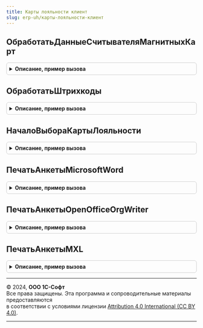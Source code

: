 ```yaml
---
title: Карты лояльности клиент
slug: erp-uh/карты-лояльности-клиент
---
```



## ОбработатьДанныеСчитывателяМагнитныхКарт
<details style="margin: 1em 0; padding: 0.5em; border: 1px solid #ccc; border-radius: 6px;">

<summary style="font-weight: bold; cursor: pointer;">Описание, пример вызова</summary>

```bsl

// Процедура вызывается из форм списков в момент получения магнитного кода.
// Выполняет поиск карты лояльности в базе данных и вызывает оповещение "СчитанаКартаЛояльности"
// для формы-владельца.
//
// Параметры:
//  Форма - ФормаКлиентскогоПриложения - Форма.
//  Данные - Массив - Массив данных, полученный из считывателя магнитных карт.
//
Процедура ОбработатьДанныеСчитывателяМагнитныхКарт(Форма, Данные) Экспорт
```

Пример вызова
```bsl
КартыЛояльностиКлиент.ОбработатьДанныеСчитывателяМагнитныхКарт(Форма, Данные) 
```
</details>

## ОбработатьШтрихкоды
<details style="margin: 1em 0; padding: 0.5em; border: 1px solid #ccc; border-radius: 6px;">

<summary style="font-weight: bold; cursor: pointer;">Описание, пример вызова</summary>

```bsl

// Процедура вызывается из форм списков в момент получения штрихкода.
// Выполняет поиск карты лояльности в базе данных и вызывает оповещение "СчитанаКартаЛояльности"
// для формы-владельца.
//
// Параметры:
//  Форма - ФормаКлиентскогоПриложения - Форма.
//  Штрихкоды - Массив, Строка - Штрихкоды.
//
Процедура ОбработатьШтрихкоды(Форма, Штрихкоды) Экспорт
```

Пример вызова
```bsl
КартыЛояльностиКлиент.ОбработатьШтрихкоды(Форма, Штрихкоды) 
```
</details>

## НачалоВыбораКартыЛояльности
<details style="margin: 1em 0; padding: 0.5em; border: 1px solid #ccc; border-radius: 6px;">

<summary style="font-weight: bold; cursor: pointer;">Описание, пример вызова</summary>

```bsl

// При начале выбора карты лояльности
//
// Параметры:
//  Элемент - ЭлементыФормы - Элемент формы.
//  СтандартнаяОбработка - Булево - Стандартная обработка.
//  Партнер - СправочникСсылка.Партнеры - Партнер.
//  ДатаДокумента - Дата - Дата документа.
//  Организация - СправочникСсылка.Организации, Неопределено - организация.
//  ДополнительныеПараметры - Структура - дополнительные параметры открытия формы.
//
Процедура НачалоВыбораКартыЛояльности(Элемент, СтандартнаяОбработка, Партнер, ДатаДокумента, Организация = Неопределено, ДополнительныеПараметры = Неопределено) Экспорт
```

Пример вызова
```bsl
КартыЛояльностиКлиент.НачалоВыбораКартыЛояльности(Элемент, СтандартнаяОбработка, Партнер, ДатаДокумента, Организация, ДополнительныеПараметры);
```
</details>

## ПечатьАнкетыMicrosoftWord
<details style="margin: 1em 0; padding: 0.5em; border: 1px solid #ccc; border-radius: 6px;">

<summary style="font-weight: bold; cursor: pointer;">Описание, пример вызова</summary>

```bsl

// Процедура выполняет печать анкеты в формате "Microsoft Word"
//
// Параметры:
//  ОписаниеКоманды - Структура - Описание команды.
//
// Возвращаемое значение:
//  Неопределено -
Функция ПечатьАнкетыMicrosoftWord(ОписаниеКоманды) Экспорт
```

Пример вызова
```bsl
Результат = КартыЛояльностиКлиент.ПечатьАнкетыMicrosoftWord(ОписаниеКоманды) 
```
</details>

## ПечатьАнкетыOpenOfficeOrgWriter
<details style="margin: 1em 0; padding: 0.5em; border: 1px solid #ccc; border-radius: 6px;">

<summary style="font-weight: bold; cursor: pointer;">Описание, пример вызова</summary>

```bsl

// Процедура выполняет печать анкеты в формате "Open Office"
//
// Параметры:
//  ОписаниеКоманды - Структура - Описание команды.
//
// Возвращаемое значение:
//  Неопределено -
Функция ПечатьАнкетыOpenOfficeOrgWriter(ОписаниеКоманды) Экспорт
```

Пример вызова
```bsl
Результат = КартыЛояльностиКлиент.ПечатьАнкетыOpenOfficeOrgWriter(ОписаниеКоманды) 
```
</details>

## ПечатьАнкетыMXL
<details style="margin: 1em 0; padding: 0.5em; border: 1px solid #ccc; border-radius: 6px;">

<summary style="font-weight: bold; cursor: pointer;">Описание, пример вызова</summary>

```bsl

// Процедура выполняет печать анкеты в формате "MXL"
//
// Параметры:
//  ПараметрКоманды - Структура - Описание команды.
//
// Возвращаемое значение:
//  Неопределено -
Функция ПечатьАнкетыMXL(ПараметрКоманды) Экспорт
```

Пример вызова
```bsl
Результат = КартыЛояльностиКлиент.ПечатьАнкетыMXL(ПараметрКоманды) 
```
</details>

---

© 2024, **ООО 1С-Софт**  
Все права защищены. Эта программа и сопроводительные материалы предоставляются  
в соответствии с условиями лицензии [Attribution 4.0 International (CC BY 4.0)](https://creativecommons.org/licenses/by/4.0/legalcode).

---
